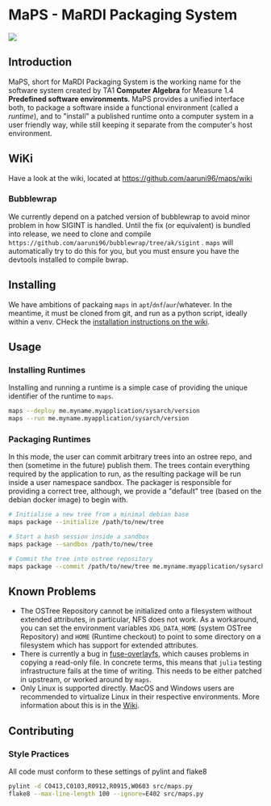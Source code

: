 # MaPS - MaRDI Packaging System

![](https://img.shields.io/badge/version-0.1--beta-blue)

## Introduction

MaPS, short for MaRDI Packaging System is the working name for the software system created by TA1 **Computer Algebra** for Measure 1.4 **Predefined software environments**. MaPS provides a unified interface both, to package a software inside a functional environment (called a _runtime_), and to "install" a published runtime onto a computer system in a user friendly way, while still keeping it separate from the computer's host environment.

## WiKi

Have a look at the wiki, located at https://github.com/aaruni96/maps/wiki

### Bubblewrap

We currently depend on a patched version of bubblewrap to avoid minor problem in how SIGINT is handled. Until the fix (or equivalent) is bundled into release, we need to clone and compile `https://github.com/aaruni96/bubblewrap/tree/ak/sigint` . `maps` will automatically try to do this for you, but you must ensure you have the devtools installed to compile bwrap.

## Installing

We have ambitions of packaing `maps` in `apt`/`dnf`/`aur`/whatever. In the meantime, it must be cloned from git, and run as a python script, ideally within a venv. CHeck the [installation instructions on the wiki](https://github.com/aaruni96/maps/wiki/Deploy-and-Run-OSCAR#maps-installation).

## Usage

### Installing Runtimes

Installing and running a runtime is a simple case of providing the unique identifier of the runtime to `maps`.

```bash
maps --deploy me.myname.myapplication/sysarch/version
maps --run me.myname.myapplication/sysarch/version
```

### Packaging Runtimes

In this mode, the user can commit arbitrary trees into an ostree repo, and then (sometime in the future) publish them. The trees contain everything required by the application to run, as the resulting package will be run inside a user namespace sandbox. The packager is responsible for providing a correct tree, although, we provide a "default" tree (based on the debian docker image) to begin with.

```bash
# Initialise a new tree from a minimal debian base
maps package --initialize /path/to/new/tree

# Start a bash session inside a sandbox
maps package --sandbox /path/to/new/tree

# Commit the tree into ostree repository
maps package --commit /path/to/new/tree me.myname.myapplication/sysarch/version
```

## Known Problems

 - The OSTree Repository cannot be initialized onto a filesystem without extended attributes, in particular, NFS does not work. As a workaround, you can set the environment variables `XDG_DATA_HOME` (system OSTree Repository) and `HOME` (Runtime checkout) to point to some directory on a filesystem which has support for extended attributes.
  - There is currently a bug in [fuse-overlayfs](https://github.com/containers/fuse-overlayfs/issues/399), which causes problems in copying a read-only file. In concrete terms, this means that `julia` testing infrastructure fails at the time of writing. This needs to be either patched in upstream, or worked around by `maps`.
  - Only Linux is supported directly. MacOS and Windows users are recommended to virtualize Linux in their respective environments. More information about this is in the [Wiki](https://github.com/aaruni96/maps/wiki/Non-Linux-OSs).


## Contributing

### Style Practices

All code must conform to these settings of pylint and flake8

```bash
pylint -d C0413,C0103,R0912,R0915,W0603 src/maps.py
flake8 --max-line-length 100 --ignore=E402 src/maps.py
```

